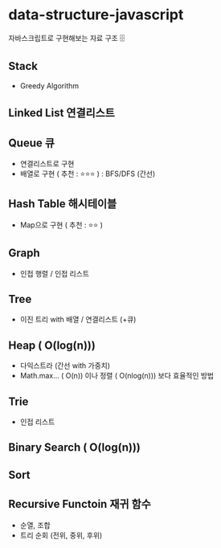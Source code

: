 # data-structure-javascript

자바스크립트로 구현해보는 자료 구조 🗄

## Stack

- Greedy Algorithm

## Linked List 연결리스트

## Queue 큐

- 연결리스트로 구현
- 배열로 구현 ( 추천 : ⭐️⭐️⭐️ ) : BFS/DFS (간선)

## Hash Table 해시테이블

- Map으로 구현 ( 추천 : ⭐️⭐️ )

## Graph

- 인접 행렬 / 인접 리스트

## Tree

- 이진 트리 with 배열 / 연결리스트 (+큐)

## Heap ( O(log(n)))

- 다익스트라 (간선 with 가중치)
- Math.max... ( O(n)) 이나 정렬 ( O(nlog(n))) 보다 효율적인 방법

## Trie

- 인접 리스트

## Binary Search ( O(log(n)))

## Sort

## Recursive Functoin 재귀 함수

- 순열, 조합
- 트리 순회 (전위, 중위, 후위)
